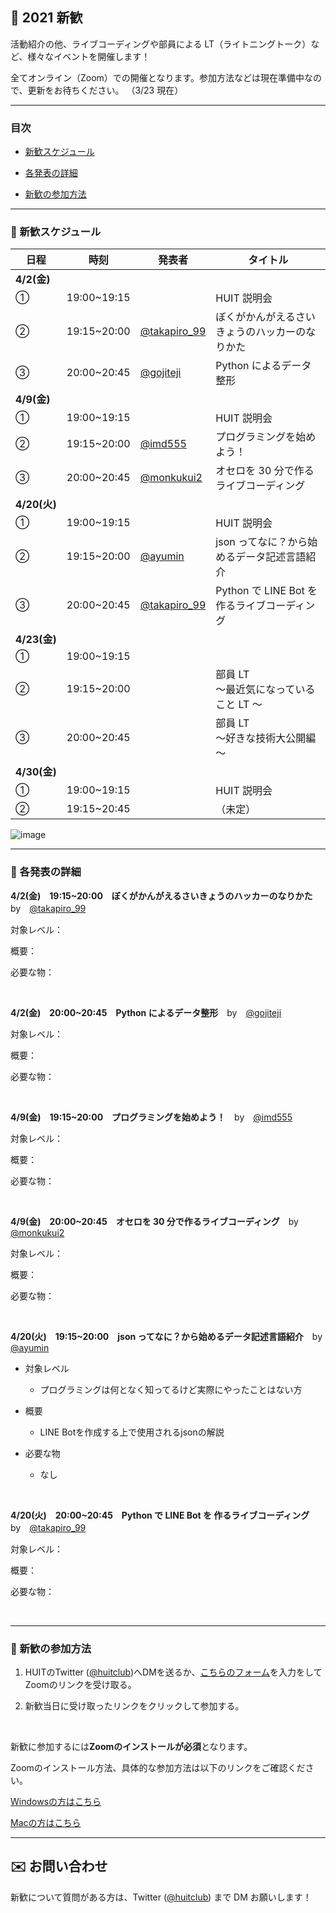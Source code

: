 ## 🎉 2021 新歓

活動紹介の他、ライブコーディングや部員による LT（ライトニングトーク）など、様々なイベントを開催します！

全てオンライン（Zoom）での開催となります。参加方法などは現在準備中なので、更新をお待ちください。
（3/23 現在）

<!--各セッションは日本語で行われます。-->

<!-- ↑english page なかったらいらん -->

---

### 目次

- [新歓スケジュール](#schedule)

- [各発表の詳細](#detail)

- [新歓の参加方法](#join)

---

<!-- ページ内遷移用のaタグ -->
<a id="schedule"></a>

### 📅 新歓スケジュール

| 日程         | 時刻        | 発表者                                          | タイトル                                       |
| ------------ | ----------- | ----------------------------------------------- | ---------------------------------------------- |
| **4/2(金)**  |             |                                                 |                                                |
| ①            | 19:00~19:15 |                                                 | HUIT 説明会                                    |
| ②            | 19:15~20:00 | [@takapiro_99](https://twitter.com/takapiro_99) | ぼくがかんがえるさいきょうのハッカーのなりかた |
| ③            | 20:00~20:45 | [@gojiteji](https://twitter.com/gojiteji)       | Python によるデータ整形                        |
| **4/9(金)**  |
| ①            | 19:00~19:15 |                                                 | HUIT 説明会                                    |
| ②            | 19:15~20:00 | [@imd555](https://twitter.com/imd555)           | プログラミングを始めよう！                 |
| ③            | 20:00~20:45 | [@monkukui2](https://twitter.com/monkukui2)     | オセロを 30 分で作るライブコーディング         |
| **4/20(火)** |
| ①            | 19:00~19:15 |                                                 | HUIT 説明会                                    |
| ②            | 19:15~20:00 | [@ayumin](https://twiiter.com/shoumoji)         | json ってなに？から始めるデータ記述言語紹介    |
| ③            | 20:00~20:45 | [@takapiro_99](https://twitter.com/takapiro_99) | Python で LINE Bot を 作るライブコーディング    |
| **4/23(金)** |
| ①            | 19:00~19:15 |                                                 |                                                |
| ②            | 19:15~20:00 |                                                 | 部員 LT<br/>～最近気になっていること LT ～     |
| ③            | 20:00~20:45 |                                                 | 部員 LT<br/>～好きな技術大公開編～             |
| **4/30(金)** |
| ①            | 19:00~19:15 |                                                 | HUIT 説明会                                    |
| ②            | 19:15~20:45 |                                                 | （未定）                                       |

<!-- （仮画像） -->

![image](https://cdn.discordapp.com/attachments/805470398950277162/823906619695824946/2021-03-23_22.10.03.png)

---

<!-- ページ内遷移用のaタグ -->
<a id="detail"></a>

### 📘 各発表の詳細

**4/2(金)　19:15~20:00　ぼくがかんがえるさいきょうのハッカーのなりかた**　by　[@takapiro_99](https://twitter.com/takapiro_99)

対象レベル：

概要：

必要な物：

<br>

**4/2(金)　20:00~20:45　Python によるデータ整形**　by　[@gojiteji](https://twitter.com/gojiteji)

対象レベル：

概要：

必要な物：

<br>

**4/9(金)　19:15~20:00　プログラミングを始めよう！**　by　[@imd555](https://twitter.com/imd555)

対象レベル：

概要：

必要な物：

<br>

**4/9(金)　20:00~20:45　オセロを 30 分で作るライブコーディング**　by　[@monkukui2](https://twitter.com/monkukui2)

対象レベル：

概要：

必要な物：

<br>

**4/20(火)　19:15~20:00　json ってなに？から始めるデータ記述言語紹介**　by　[@ayumin](https://twiiter.com/shoumoji)

- 対象レベル
    - プログラミングは何となく知ってるけど実際にやったことはない方

- 概要
    - LINE Botを作成する上で使用されるjsonの解説

- 必要な物
    - なし

<br>

**4/20(火)　20:00~20:45　Python で LINE Bot を 作るライブコーディング**　by　[@takapiro_99](https://twitter.com/takapiro_99)

対象レベル：

概要：

必要な物：

<br>

---

<!-- ページ内遷移用のaタグ -->
<a id="join"></a>

### 📝 新歓の参加方法

<!-- フォームのURLは未設定 -->
1. HUITのTwitter ([@huitclub](https://twitter.com/huitclub/))へDMを送るか、[こちらのフォーム](https://docs.google.com/forms/d/e/1FAIpQLSe8yyWIPMa-cB4NiONBPLOeMuwXxO6gpRNIMOQoK9J4qOI-fw/viewform?usp=sf_link)を入力をしてZoomのリンクを受け取る。

2. 新歓当日に受け取ったリンクをクリックして参加する。

<br>

新歓に参加するには**Zoomのインストールが必須**となります。

Zoomのインストール方法、具体的な参加方法は以下のリンクをご確認ください。 

[Windowsの方はこちら](https://www.fortune-factory.net/2020/07/zoom-pc-1)

[Macの方はこちら](https://yogashare.info/blog/zoom-macbook-2/)

---

## ✉️ お問い合わせ

新歓について質問がある方は、Twitter ([@huitclub](https://twitter.com/huitclub/)) まで DM お願いします！